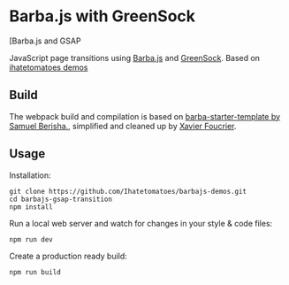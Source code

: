 # Barba.js with GreenSock

[Barba.js and GSAP

JavaScript page transitions using [Barba.js](https://barba.js.org/) and [GreenSock](https://greensock.com/?ref=7856eb).
Based on [ihatetomatoes demos](https://ihatetomatoes.net)


## Build

The webpack build and compilation is based on [barba-starter-template by Samuel Berisha.](https://github.com/mrsamse/barba-starter-template), simplified and cleaned up by [Xavier Foucrier](https://github.com/xavierfoucrier).

## Usage

Installation:

```
git clone https://github.com/Ihatetomatoes/barbajs-demos.git
cd barbajs-gsap-transition
npm install
```

Run a local web server and watch for changes in your style & code files:

```
npm run dev
```

Create a production ready build:

```
npm run build
```

